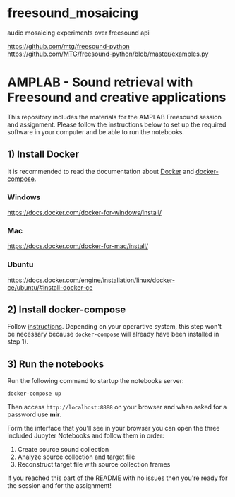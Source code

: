 # freesound_mosaicing
audio mosaicing experiments over freesound api

https://github.com/mtg/freesound-python
https://github.com/MTG/freesound-python/blob/master/examples.py


# AMPLAB - Sound retrieval with Freesound and creative applications

This repository includes the materials for the AMPLAB Freesound session and assignment.
Please follow the instructions below to set up the required software in your computer and be able to run the notebooks.


## 1) Install Docker

It is recommended to read the documentation about [Docker](https://docs.docker.com/)
and [docker-compose](https://docs.docker.com/compose/).

### Windows
https://docs.docker.com/docker-for-windows/install/

### Mac
https://docs.docker.com/docker-for-mac/install/

### Ubuntu
https://docs.docker.com/engine/installation/linux/docker-ce/ubuntu/#install-docker-ce

## 2) Install docker-compose

Follow [instructions](https://docs.docker.com/compose/install/).
Depending on your operartive system, this step won't be necessary because `docker-compose` will already have been installed in step 1).

## 3) Run the notebooks

Run the following command to startup the notebooks server:

    docker-compose up

Then access `http://localhost:8888` on your browser and when asked for a password use **mir**.

Form the interface that you'll see in your browser you can open the three included Jupyter Notebooks and follow them in order:

 1) Create source sound collection
 2) Analyze source collection and target file
 3) Reconstruct target file with source collection frames
 

If you reached this part of the README with no issues then you're ready for the session and for the assignment!
